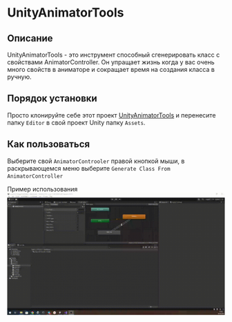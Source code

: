 # UnityAnimatorTools

## Описание
UnityAnimatorTools - это инструмент способный сгенерировать класс с свойствами AnimatorController. Он упращает жизнь когда у вас очень много свойств в аниматоре и сокращает время на создания класса в ручную.

## Порядок установки
Просто клонируйте себе этот проект [UnityAnimatorTools](https://github.com/Rutherfordum/UnityAnimatorTools) и перенесите папку `Editor` в свой проект Unity папку `Assets`.

## Как пользоваться
Выберите свой `AnimatorControoler` правой кнопкой мыши, в раскрывающемся меню выберите `Generate Class From AnimatorController` 

Пример использования
![Alt Text](https://github.com/Rutherfordum/UnityAnimatorTools/blob/main/VideoResources/2024-04-26-17-51-33.gif)
